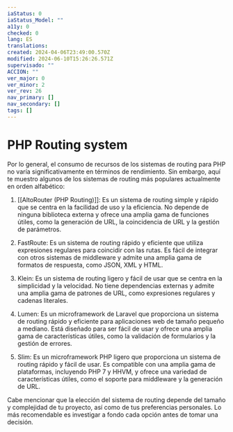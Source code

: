 ```yaml
---
iaStatus: 0
iaStatus_Model: ""
a11y: 0
checked: 0
lang: ES
translations: 
created: 2024-04-06T23:49:00.570Z
modified: 2024-06-10T15:26:26.571Z
supervisado: ""
ACCION: ""
ver_major: 0
ver_minor: 2
ver_rev: 26
nav_primary: []
nav_secondary: []
tags: []
---
```

# PHP Routing system

Por lo general, el consumo de recursos de los sistemas de routing para PHP no varía significativamente en términos de rendimiento. Sin embargo, aquí te muestro algunos de los sistemas de routing más populares actualmente en orden alfabético:

1.  [[AltoRouter (PHP Routing)]]: Es un sistema de routing simple y rápido que se centra en la facilidad de uso y la eficiencia. No depende de ninguna biblioteca externa y ofrece una amplia gama de funciones útiles, como la generación de URL, la coincidencia de URL y la gestión de parámetros.
    
2.  FastRoute: Es un sistema de routing rápido y eficiente que utiliza expresiones regulares para coincidir con las rutas. Es fácil de integrar con otros sistemas de middleware y admite una amplia gama de formatos de respuesta, como JSON, XML y HTML.
    
3.  Klein: Es un sistema de routing ligero y fácil de usar que se centra en la simplicidad y la velocidad. No tiene dependencias externas y admite una amplia gama de patrones de URL, como expresiones regulares y cadenas literales.
    
4.  Lumen: Es un microframework de Laravel que proporciona un sistema de routing rápido y eficiente para aplicaciones web de tamaño pequeño a mediano. Está diseñado para ser fácil de usar y ofrece una amplia gama de características útiles, como la validación de formularios y la gestión de errores.
    
5.  Slim: Es un microframework PHP ligero que proporciona un sistema de routing rápido y fácil de usar. Es compatible con una amplia gama de plataformas, incluyendo PHP 7 y HHVM, y ofrece una variedad de características útiles, como el soporte para middleware y la generación de URL.
    

Cabe mencionar que la elección del sistema de routing depende del tamaño y complejidad de tu proyecto, así como de tus preferencias personales. Lo más recomendable es investigar a fondo cada opción antes de tomar una decisión.
